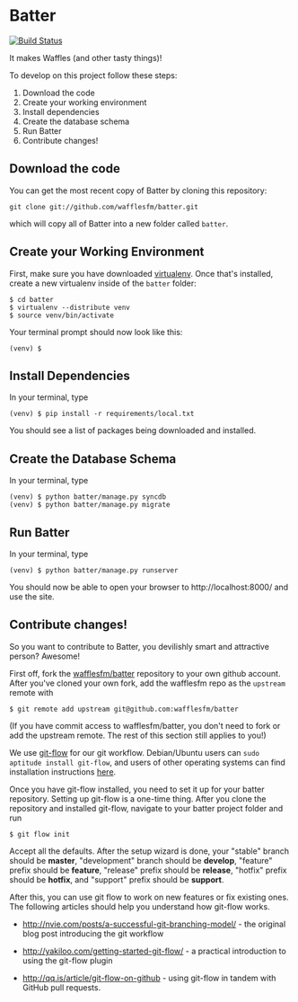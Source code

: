 Batter
======

[![Build Status](https://travis-ci.org/wafflesfm/batter.png?branch=develop)](https://travis-ci.org/wafflesfm/batter)

It makes Waffles (and other tasty things)!

To develop on this project follow these steps:

1. Download the code
2. Create your working environment
3. Install dependencies
4. Create the database schema
5. Run Batter
6. Contribute changes!

Download the code
-----------------

You can get the most recent copy of Batter by cloning this repository:

    git clone git://github.com/wafflesfm/batter.git

which will copy all of Batter into a new folder called `batter`.

Create your Working Environment
-------------------------------

First, make sure you have downloaded [virtualenv](http://www.virtualenv.org).
Once that's installed, create a new virtualenv inside of the `batter`
folder:

    $ cd batter
    $ virtualenv --distribute venv
    $ source venv/bin/activate

Your terminal prompt should now look like this:

    (venv) $ 

Install Dependencies
--------------------

In your terminal, type

    (venv) $ pip install -r requirements/local.txt

You should see a list of packages being downloaded and installed.

Create the Database Schema
----------------------------

In your terminal, type

    (venv) $ python batter/manage.py syncdb
    (venv) $ python batter/manage.py migrate

Run Batter
----------

In your terminal, type

    (venv) $ python batter/manage.py runserver

You should now be able to open your browser to http://localhost:8000/ and
use the site.

Contribute changes!
-------------------

So you want to contribute to Batter, you devilishly smart and attractive
person? Awesome!

First off, fork the [wafflesfm/batter](https://github.com/wafflesfm/batter)
repository to your own github account. After you've cloned your own fork,
add the wafflesfm repo as the `upstream` remote with

    $ git remote add upstream git@github.com:wafflesfm/batter

(If you have commit access to wafflesfm/batter, you don't need to fork
or add the upstream remote. The rest of this section still applies to you!)

We use [git-flow](https://github.com/nvie/gitflow) for our git workflow.
Debian/Ubuntu users can `sudo aptitude install git-flow`, and users of
other operating systems can find installation instructions
[here](https://github.com/nvie/gitflow/wiki/Installation).

Once you have git-flow installed, you need to set it up for your batter
repository. Setting up git-flow is a one-time thing. After you clone the repository
and installed git-flow, navigate to your batter project folder and run

    $ git flow init

Accept all the defaults. After the setup wizard is done, your "stable"
branch should be **master**, "development" branch should be **develop**,
"feature" prefix should be **feature**, "release" prefix should be
**release**, "hotfix" prefix should be **hotfix**, and "support" prefix
should be **support**.

After this, you can use git flow to work on new features or fix existing
ones. The following articles should help you understand how git-flow works.

* http://nvie.com/posts/a-successful-git-branching-model/ - the original
  blog post introducing the git workflow

* http://yakiloo.com/getting-started-git-flow/ - a practical introduction
  to using the git-flow plugin

* http://qq.is/article/git-flow-on-github - using git-flow in tandem with
  GitHub pull requests.

